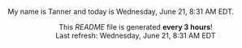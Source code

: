 My name is Tanner and today is Wednesday, June 21, 8:31 AM EDT.

<p align="center">This <i>README</i> file is generated <b>every 3 hours</b>!</br>Last refresh: Wednesday, June 21, 8:31 AM EDT<br /></p>
